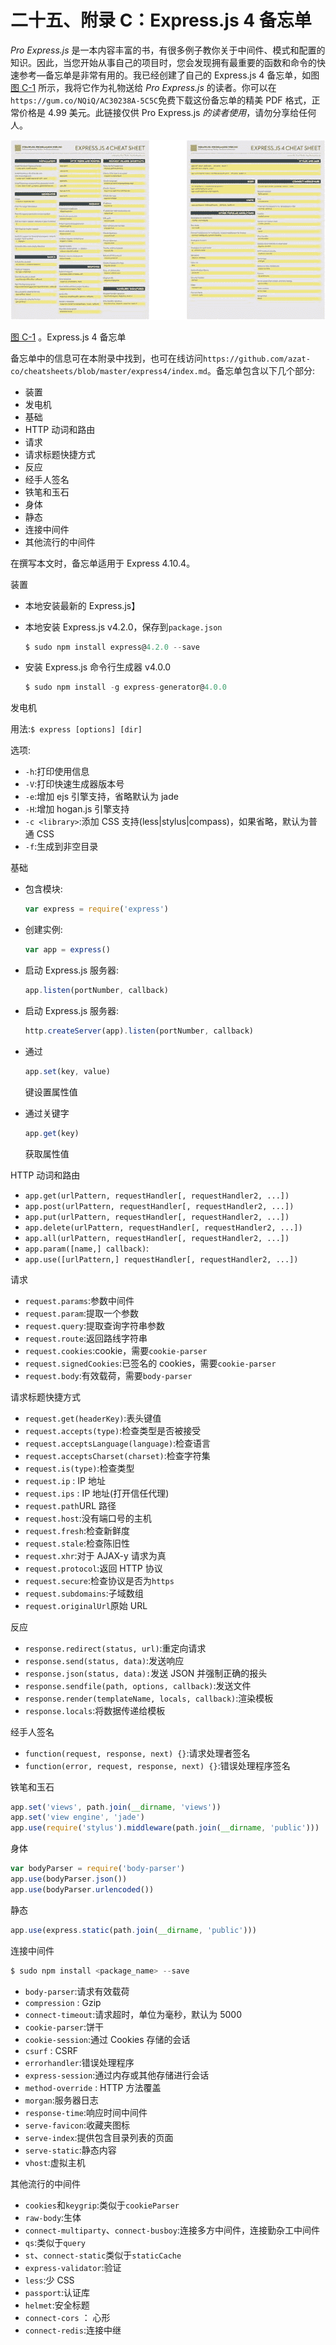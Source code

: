 # 二十五、附录 C：Express.js 4 备忘单

*Pro Express.js* 是一本内容丰富的书，有很多例子教你关于中间件、模式和配置的知识。因此，当您开始从事自己的项目时，您会发现拥有最重要的函数和命令的快速参考—备忘单是非常有用的。我已经创建了自己的 Express.js 4 备忘单，如图[图 C-1](#Fig1) 所示，我将它作为礼物送给 *Pro Express.js* 的读者。你可以在`https://gum.co/NQiQ/AC30238A-5C5C`免费下载这份备忘单的精美 PDF 格式，正常价格是 4.99 美元。此链接仅供 Pro Express.js *的读者使用*，请勿分享给任何人。

![9781484200384_FigAppC-01.jpg](img/9781484200384_FigAppC-01.jpg)

[图 C-1](#_Fig1) 。Express.js 4 备忘单

备忘单中的信息可在本附录中找到，也可在线访问`https://github.com/azat-co/cheatsheets/blob/master/express4/index.md`。备忘单包含以下几个部分:

*   装置
*   发电机
*   基础
*   HTTP 动词和路由
*   请求
*   请求标题快捷方式
*   反应
*   经手人签名
*   铁笔和玉石
*   身体
*   静态
*   连接中间件
*   其他流行的中间件

在撰写本文时，备忘单适用于 Express 4.10.4。

装置

*   本地安装最新的 Express.js】
*   本地安装 Express.js v4.2.0，保存到`package.json`

    ```js
    $ sudo npm install express@4.2.0 --save

    ```

*   安装 Express.js 命令行生成器 v4.0.0

    ```js
    $ sudo npm install -g express-generator@4.0.0

    ```

发电机

用法:`$ express [options] [dir]`

选项:

*   `-h`:打印使用信息
*   `-V`:打印快速生成器版本号
*   `-e`:增加 ejs 引擎支持，省略默认为 jade
*   `-H`:增加 hogan.js 引擎支持
*   `-c <library>`:添加 CSS 支持(less|stylus|compass)，如果省略，默认为普通 CSS
*   `-f`:生成到非空目录

基础

*   包含模块:

    ```js
    var express = require('express')

    ```

*   创建实例:

    ```js
    var app = express()

    ```

*   启动 Express.js 服务器:

    ```js
    app.listen(portNumber, callback)

    ```

*   启动 Express.js 服务器:

    ```js
    http.createServer(app).listen(portNumber, callback)

    ```

*   通过

    ```js
    app.set(key, value)

    ```

    键设置属性值
*   通过关键字

    ```js
    app.get(key)

    ```

    获取属性值

HTTP 动词和路由

*   `app.get(urlPattern, requestHandler[, requestHandler2, ...])`
*   `app.post(urlPattern, requestHandler[, requestHandler2, ...])`
*   `app.put(urlPattern, requestHandler[, requestHandler2, ...])`
*   `app.delete(urlPattern, requestHandler[, requestHandler2, ...])`
*   `app.all(urlPattern, requestHandler[, requestHandler2, ...])`
*   `app.param([name,] callback)`:
*   `app.use([urlPattern,] requestHandler[, requestHandler2, ...])`

请求

*   `request.params`:参数中间件
*   `request.param`:提取一个参数
*   `request.query`:提取查询字符串参数
*   `request.route`:返回路线字符串
*   `request.cookies`:cookie，需要`cookie-parser`
*   `request.signedCookies`:已签名的 cookies，需要`cookie-parser`
*   `request.body`:有效载荷，需要`body-parser`

请求标题快捷方式

*   `request.get(headerKey)`:表头键值
*   `request.accepts(type)`:检查类型是否被接受
*   `request.acceptsLanguage(language)`:检查语言
*   `request.acceptsCharset(charset)`:检查字符集
*   `request.is(type)`:检查类型
*   `request.ip` : IP 地址
*   `request.ips` : IP 地址(打开信任代理)
*   `request.path`URL 路径
*   `request.host`:没有端口号的主机
*   `request.fresh`:检查新鲜度
*   `request.stale`:检查陈旧性
*   `request.xhr`:对于 AJAX-y 请求为真
*   `request.protocol`:返回 HTTP 协议
*   `request.secure`:检查协议是否为`https`
*   `request.subdomains`:子域数组
*   `request.originalUrl`原始 URL

反应

*   `response.redirect(status, url)`:重定向请求
*   `response.send(status, data)`:发送响应
*   `response.json(status, data):`发送 JSON 并强制正确的报头
*   `response.sendfile(path, options, callback)`:发送文件
*   `response.render(templateName, locals, callback)`:渲染模板
*   `response.locals`:将数据传递给模板

经手人签名

*   `function(request, response, next) {}`:请求处理者签名
*   `function(error, request, response, next) {}`:错误处理程序签名

铁笔和玉石

```js
app.set('views', path.join(__dirname, 'views'))
app.set('view engine', 'jade')
app.use(require('stylus').middleware(path.join(__dirname, 'public')))

```

身体

```js
var bodyParser = require('body-parser')
app.use(bodyParser.json())
app.use(bodyParser.urlencoded())

```

静态

```js
app.use(express.static(path.join(__dirname, 'public')))

```

连接中间件

```js
$ sudo npm install <package_name> --save

```

*   `body-parser`:请求有效载荷
*   `compression` : Gzip
*   `connect-timeout`:请求超时，单位为毫秒，默认为 5000
*   `cookie-parser`:饼干
*   `cookie-session`:通过 Cookies 存储的会话
*   `csurf` : CSRF
*   `errorhandler`:错误处理程序
*   `express-session`:通过内存或其他存储进行会话
*   `method-override` : HTTP 方法覆盖
*   `morgan`:服务器日志
*   `response-time`:响应时间中间件
*   `serve-favicon`:收藏夹图标
*   `serve-index`:提供包含目录列表的页面
*   `serve-static`:静态内容
*   `vhost`:虚拟主机

其他流行的中间件

*   `cookies`和`keygrip`:类似于`cookieParser`
*   `raw-body`:生体
*   `connect-multiparty`、`connect-busboy`:连接多方中间件，连接勤杂工中间件
*   `qs`:类似于`query`
*   `st`、`connect-static`类似于`staticCache`
*   `express-validator`:验证
*   `less`:少 CSS
*   `passport`:认证库
*   `helmet`:安全标题
*   `connect-cors` ： 心形
*   `connect-redis`:连接中继